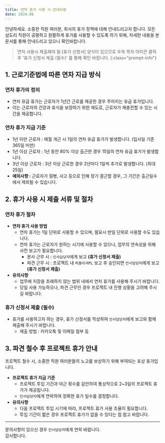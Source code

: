 ```yaml
---
title: 연차 휴가 사용 시 안내사항
date: 2024.06
---
```


안녕하세요. 소중한 직원 여러분, 회사의 휴가 정책에 대해 안내드리고자 합니다. 
모든 삼도리 직원이 공평하고 원활하게 휴가를 사용할 수 있도록 하기 위해, 자세한 내용을 본 문서를 통해 안내드리고 있으니 확인바랍니다.

> 연차 사용시 제출해야 될 [휴가 신청서] 양식이 있으므로 우측 목차 아이콘 클릭 후 '휴가 신청서 제출 (필수)' 를 통해 확인 바랍니다.
{:class="prompt-info"}


## 1. 근로기준법에 따른 연차 지급 방식

### 연차 휴가의 정의
- 연차 유급 휴가는 근로자가 1년간 근로를 제공한 경우 주어지는 유급 휴가입니다.
- 이는 근로자의 건강과 휴식을 보장하기 위한 제도로, 근로자가 재충전할 수 있는 시간을 제공합니다.


### 연차 휴가 지급 기준
- 1년 미만 근로자 : 매월 개근 시 1일의 연차 유급 휴가가 발생합니다. (입사일 기준 365일 미만)
- 1년 이상 근로자 : 1년 동안 80% 이상 출근한 경우 15일의 연차 유급 휴가가 발생합니다.
- 3년 이상 근로자 : 3년 이상 근로한 경우 2년마다 1일씩 추가로 발생합니다. (최대 25일)
- **예외사항 :** 근로자가 질병, 사고 등으로 인해 장기 결근할 경우, 그 기간은 출근일수에서 제외될 수 있습니다.    




## 2. 휴가 사용 시 제출 서류 및 절차

### 연차 휴가 절차
* **연차 휴가 사용 방법**
    - 연차 휴가는 1일 단위로 사용할 수 있으며, 필요시 반일 단위로 사용할 수도 있습니다.
    - 연차 휴가는 근로자가 원하는 시기에 사용할 수 있으나, 업무의 연속성을 위해 사전 보고가 필요합니다.
        - 본사 근무 시 : `인사담당자`에게 보고 **(휴가 신청서 제출)**
        - 파견 근무 시 : 프로젝트 내 `퍼블리셔PL` 보고 후 승인되면 `인사담당자`에게 보고 **(휴가 신청서 제출)**
* **유의사항**
    - 업무에 지장을 초래하지 않는 범위 내에서 연차 휴가를 사용해 주시기 바랍니다.
    - 당일 사용 가능하오나, 파견 근무인 경우 프로젝트 내 진행 상황을 고려해 주시길 바랍니다.


### 휴가 신청서 제출 (필수)
- 휴가를 사용하고자 하는 경우, 휴가 신청서를 작성하여 `인사담당자`에게 보고와 함께 제출해 주시기 바랍니다.
    -  제출 방법 : 카카오톡 및 이메일 첨부 등

<!-- - 휴가 신청서 : [첨부파일 다운로드](@/assets/file/휴가신청서_이름_00월.docx) -->


## 3. 파견 철수 후 프로젝트 휴가 안내

프로젝트 철수 시, 소중한 직원 여러분들의 노고를 보상하기 위해 부여되는 포상 휴가입니다.

* **프로젝트 휴가 지급 기준**
    - 프로젝트 투입 기간과 야근 횟수를 감안하여 통상적으로 2~3일의 프로젝트 휴가가 제공됩니다.
    - `인사담당자`에게 연락하여 정확한 휴가 일수를 결정합니다.
* **유의사항**
    - 다음 프로젝트 투입 시기에 따라, 프로젝트 휴가 사용 조율이 필요합니다.
    - 투입 기간이 짧은 경우 프로젝트 휴가가 없을 수 있다는 점 참고 바랍니다.

---

문의사항이 있으신 경우 `인사담당자`에게 연락 바랍니다.<br>감사합니다.
